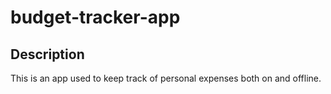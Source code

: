# budget-tracker-app

## Description

This is an app used to keep track of personal expenses both on and offline.
